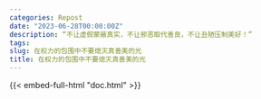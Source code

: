 ```yaml
---
categories: Repost
date: "2023-06-28T00:00:00Z"
description: “不让虚假蒙蔽真实，不让邪恶取代善良，不让丑陋压制美好！”
tags:
slug: 在权力的包围中不要熄灭真善美的光
title: 在权力的包围中不要熄灭真善美的光
---
```


{{< embed-full-html "doc.html" >}}

